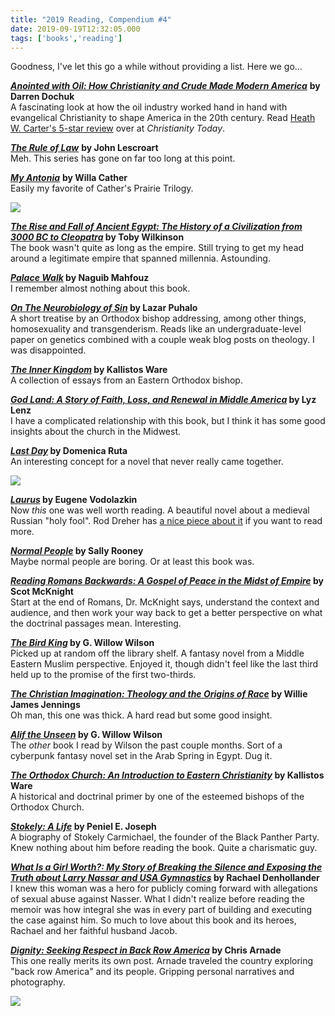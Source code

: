 ```yaml
---
title: "2019 Reading, Compendium #4"
date: 2019-09-19T12:32:05.000
tags: ['books','reading']
---
```


Goodness, I've let this go a while without providing a list. Here we go...

_**[Anointed with Oil: How Christianity and Crude Made Modern America](https://amzn.to/2O9aRIL)**_ **by Darren Dochuk**  
A fascinating look at how the oil industry worked hand in hand with evangelical Christianity to shape America in the 20th century. Read [Heath W. Carter's 5-star review](https://www.christianitytoday.com/ct/2019/june-web-only/anointed-oil-darren-dochuk-christianity-crude-america.html) over at _Christianity Today_.

_**[The Rule of Law](https://amzn.to/2LEgQ6M)**_ **by John Lescroart**  
Meh. This series has gone on far too long at this point.

_**[My Antonia](https://amzn.to/30aT5Md)**_ **by Willa Cather**  
Easily my favorite of Cather's Prairie Trilogy.

![](/images/2019/ancient-egypt.jpeg)

**_[The Rise and Fall of Ancient Egypt: The History of a Civilization from 3000 BC to Cleopatra](https://amzn.to/2Qktps9)_ by Toby Wilkinson**  
The book wasn't quite as long as the empire. Still trying to get my head around a legitimate empire that spanned millennia. Astounding.

**_[Palace Walk](https://amzn.to/30tmDA4)_ by Naguib Mahfouz**  
I remember almost nothing about this book.

**_[On The Neurobiology of Sin](https://amzn.to/2Oariof)_ by Lazar Puhalo**  
A short treatise by an Orthodox bishop addressing, among other things, homosexuality and transgenderism. Reads like an undergraduate-level paper on genetics combined with a couple weak blog posts on theology. I was disappointed.

**_[The Inner Kingdom](https://amzn.to/2LDYEdx)_ by Kallistos Ware**  
A collection of essays from an Eastern Orthodox bishop.

**_[God Land: A Story of Faith, Loss, and Renewal in Middle America](https://amzn.to/308IIsA)_ by Lyz Lenz**  
I have a complicated relationship with this book, but I think it has some good insights about the church in the Midwest.

**_[Last Day](https://amzn.to/30r1Tcd)_ by Domenica Ruta**  
An interesting concept for a novel that never really came together.

![](/images/2019/laurus.jpeg)

**_[Laurus](https://amzn.to/30vm8Fy)_ by Eugene Vodolazkin**  
Now _this_ one was well worth reading. A beautiful novel about a medieval Russian "holy fool". Rod Dreher has [a nice piece about it](https://www.theamericanconservative.com/dreher/the-wonder-working-laurus/) if you want to read more.

**_[Normal People](https://amzn.to/2LG9X4Z)_ by Sally Rooney**  
Maybe normal people are boring. Or at least this book was.

**_[Reading Romans Backwards: A Gospel of Peace in the Midst of Empire](https://amzn.to/2LCfI3g)_ by Scot McKnight**  
Start at the end of Romans, Dr. McKnight says, understand the context and audience, and then work your way back to get a better perspective on what the doctrinal passages mean. Interesting.

**_[The Bird King](https://amzn.to/2Qtg1BU)_ by G. Willow Wilson**  
Picked up at random off the library shelf. A fantasy novel from a Middle Eastern Muslim perspective. Enjoyed it, though didn't feel like the last third held up to the promise of the first two-thirds.

**_[The Christian Imagination: Theology and the Origins of Race](https://amzn.to/2M6Nvka)_ by Willie James Jennings**  
Oh man, this one was thick. A hard read but some good insight.

**_[Alif the Unseen](https://amzn.to/306MfYi)_ by G. Willow Wilson**  
The _other_ book I read by Wilson the past couple months. Sort of a cyberpunk fantasy novel set in the Arab Spring in Egypt. Dug it.

**_[The Orthodox Church: An Introduction to Eastern Christianity](https://amzn.to/2O9xQmV)_ by Kallistos Ware**  
A historical and doctrinal primer by one of the esteemed bishops of the Orthodox Church.

**_[Stokely: A Life](https://amzn.to/30c92Sz)_ by Peniel E. Joseph**  
A biography of Stokely Carmichael, the founder of the Black Panther Party. Knew nothing about him before reading the book. Quite a charismatic guy.

**_[What Is a Girl Worth?: My Story of Breaking the Silence and Exposing the Truth about Larry Nassar and USA Gymnastics](https://amzn.to/2OcfRwa)_ by Rachael Denhollander**  
I knew this woman was a hero for publicly coming forward with allegations of sexual abuse against Nasser. What I didn't realize before reading the memoir was how integral she was in every part of building and executing the case against him. So much to love about this book and its heroes, Rachael and her faithful husband Jacob.

**_[Dignity: Seeking Respect in Back Row America](https://amzn.to/308Jc0U)_ by Chris Arnade**  
This one really merits its own post. Arnade traveled the country exploring "back row America" and its people. Gripping personal narratives and photography.

![](/images/2019/dignity.jpeg)
